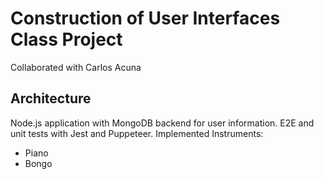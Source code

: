 # Construction of User Interfaces Class Project

Collaborated with Carlos Acuna

## Architecture

Node.js application with MongoDB backend for user information. 
E2E and unit tests with Jest and Puppeteer. 
Implemented Instruments:
- Piano
- Bongo
